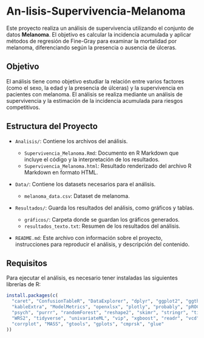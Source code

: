 # An-lisis-Supervivencia-Melanoma
Este proyecto realiza un análisis de supervivencia utilizando el conjunto de datos **Melanoma**. El objetivo es calcular la incidencia acumulada y aplicar métodos de regresión de Fine-Gray para examinar la mortalidad por melanoma, diferenciando según la presencia o ausencia de úlceras.

## Objetivo

El análisis tiene como objetivo estudiar la relación entre varios factores (como el sexo, la edad y la presencia de úlceras) y la supervivencia en pacientes con melanoma. El análisis se realiza mediante un análisis de supervivencia y la estimación de la incidencia acumulada para riesgos competitivos.

## Estructura del Proyecto

- `Analisis/`: Contiene los archivos del análisis.
  - `Supervivencia_Melanoma.Rmd`: Documento en R Markdown que incluye el código y la interpretación de los resultados.
  - `Supervivencia_Melanoma.html`: Resultado renderizado del archivo R Markdown en formato HTML.

- `Data/`: Contiene los datasets necesarios para el análisis.
  - `melanoma_data.csv`: Dataset de melanoma.
  
- `Resultados/`: Guarda los resultados del análisis, como gráficos y tablas.
  - `gráficos/`: Carpeta donde se guardan los gráficos generados.
  - `resultados_texto.txt`: Resumen de los resultados del análisis.

- `README.md`: Este archivo con información sobre el proyecto, instrucciones para reproducir el análisis, y descripción del contenido.

## Requisitos

Para ejecutar el análisis, es necesario tener instaladas las siguientes librerías de R:

```r
install.packages(c(
  "caret", "ConfusionTableR", "DataExplorer", "dplyr", "ggplot2", "ggthemes",
  "kableExtra", "ModelMetrics", "openxlsx", "plotly", "probably", "pROC",
  "psych", "purrr", "randomForest", "reshape2", "skimr", "stringr", "tidymodels",
  "WRS2", "tidyverse", "univariateML", "vip", "xgboost", "readr", "vcd",
  "corrplot", "MASS", "gtools", "gplots", "cmprsk", "glue"
))
